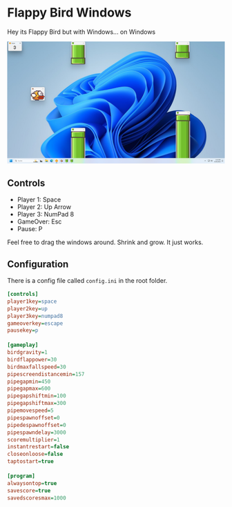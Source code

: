 # Flappy Bird Windows
Hey its Flappy Bird but with Windows... on Windows

![game-screenshot](https://github.com/Der-Floh/Flappy-Bird-Windows/blob/master/Resources/screenshot-game.png?raw=true)

## Controls
- Player 1: Space
- Player 2: Up Arrow
- Player 3: NumPad 8
- GameOver: Esc
- Pause: P

Feel free to drag the windows around. Shrink and grow. It just works.

## Configuration
There is a config file called `config.ini` in the root folder.

```ini
[controls]
player1key=space
player2key=up
player3key=numpad8
gameoverkey=escape
pausekey=p

[gameplay]
birdgravity=1
birdflappower=30
birdmaxfallspeed=30
pipescreendistancemin=157
pipegapmin=450
pipegapmax=600
pipegapshiftmin=100
pipegapshiftmax=300
pipemovespeed=5
pipespawnoffset=0
pipedespawnoffset=0
pipespawndelay=3000
scoremultiplier=1
instantrestart=false
closeonloose=false
taptostart=true

[program]
alwaysontop=true
savescore=true
savedscoresmax=1000
```
